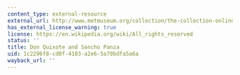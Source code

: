 ```yaml
---
content_type: external-resource
external_url: http://www.metmuseum.org/collection/the-collection-online/search/333888
has_external_license_warning: true
license: https://en.wikipedia.org/wiki/All_rights_reserved
status: ''
title: Don Quixote and Sancho Panza
uid: 1c2296f8-cd0f-4103-a2e6-5a79bdfa5a6a
wayback_url: ''
---
```

